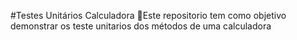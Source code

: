 #Testes Unitários Calculadora
🔎Este repositorio tem como objetivo demonstrar os teste unitarios dos métodos de uma calculadora
